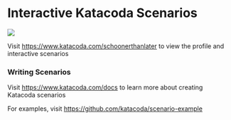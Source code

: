 # Interactive Katacoda Scenarios

[![](http://shields.katacoda.com/katacoda/schoonerthanlater/count.svg)](https://www.katacoda.com/schoonerthanlater "Get your profile on Katacoda.com")

Visit https://www.katacoda.com/schoonerthanlater to view the profile and interactive scenarios

### Writing Scenarios
Visit https://www.katacoda.com/docs to learn more about creating Katacoda scenarios

For examples, visit https://github.com/katacoda/scenario-example
